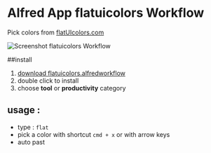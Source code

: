 # Alfred App flatuicolors Workflow

Pick colors from [flatUIcolors.com](www.flatuicolors.com)

![Screenshot flatuicolors Workflow](mi-ca.github.com/alfredapp_flatuicolors_workflow/src/flatuicolors-workflow-screenshot.png)

##install
1. [download flatuicolors.alfredworkflow](https://github.com/mi-ca/alfredapp_flatuicolors_workflow/blob/master/flatuicolors.alfredworkflow?raw=true)
2. double click to install
3. choose **tool** or **productivity** category

## usage :
* type : `flat`
* pick a color with shortcut `cmd + x` or with arrow keys
* auto past 
